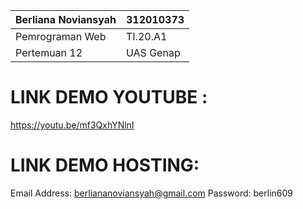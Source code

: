 |  Berliana Noviansyah  |      312010373     |
|-----------------------|--------------------|
|    Pemrograman Web    |      TI.20.A1      |
|     Pertemuan 12      |     UAS Genap      |


# LINK DEMO YOUTUBE : 
https://youtu.be/mf3QxhYNlnI

# LINK DEMO HOSTING:


Email Address: berliananoviansyah@gmail.com
Password: berlin609
